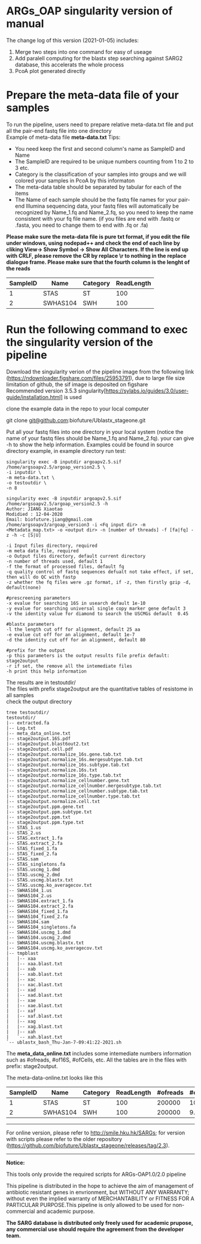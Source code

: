 ARGs_OAP singularity version of manual
==========================================

The change log of this version (2021-01-05) includes:
1. Merge two steps into one command for easy of useage
2. Add paralell computing for the blastx step searching against SARG2 database, this accelerats the whole process
3. PcoA plot generated directly

Prepare the meta-data file of your samples  
==========================================
To run the pipeline, users need to prepare relative meta-data.txt file and put all the pair-end fastq file into one directory  
Example of meta-data file **meta-data.txt**  Tips:   
* You need keep the first and second column's name as SampleID and Name
* The SampleID are required to be unique numbers counting from 1 to 2 to 3 etc.
* Category is the classification of your samples into groups and we will colored your samples in PcoA by this informaton
* The meta-data table should be separated by tabular for each of the items 
* The Name of each sample should be the fastq file names for your pair-end Illumina sequencing data, your fastq files will automatically be recognized by Name_1.fq and Name_2.fq, so you need to keep the name consistent with your fq file name. (if you files are end with .fastq or .fasta, you need to change them to end with .fq or .fa)
 
**Please make sure the meta-data file is pure txt format, if you edit the file under windows, using nodepad++ and check the end of each line by cliking View-> Show Symbol -> Show All Characters. If the line is end up with CRLF, please remove the CR by replace \r to nothing in the replace dialogue frame. Please make sure that the fourth column is the lenght of the reads**

SampleID | Name | Category | ReadLength     
---------|------|----------|---------  
 1       | STAS | ST       | 100   
 2       | SWHAS104 | SWH  | 100   

Run the following command to exec the singularity version of the pipeline
==================================
Download  the singularity verion of the pipeline image from the following link (https://ndownloader.figshare.com/files/25953791), due to large file size limitation of github, the sif image is deposited on figshare  
Recommended version 3.5.3 singularity[https://sylabs.io/guides/3.0/user-guide/installation.html] is used    

clone the example data in the repo to your local computer  
   
   git clone  git@github.com:biofuture/Ublastx_stageone.git

Put all your fastq files into one directory in your local system (notice the name of your fastq files should be Name_1.fq and Name_2.fq). your can give -h to show the help information. Examples could be found in source directory example, in example directory run test:   
	
    singularity exec -B inputdir argoapv2.5.sif /home/argsoapv2.5/argoap_version2.5 \
    -i inputdir \
    -m meta-data.txt \
    -o testoutdir \
    -n 8 

    singularity exec -B inputdir argoapv2.5.sif /home/argsoapv2.5/argoap_version2.5 -h 
    Author: JIANG Xiaotao
    Modidied : 12-04-2020
    Email: biofuture.jiang@gmail.com
    /home/argsoapv3/argoap_version3 -i <Fq input dir> -m <Metadata_map.txt> -o <output dir> -n [number of threads] -f [fa|fq] -z -h -c [S|U]

    -i Input files directory, required
    -m meta data file, required
    -o Output files directory, default current directory
    -n number of threads used, default 1
    -f the format of processed files, default fq
    -q quality control of fastq sequences defualt not take effect, if set, then will do QC with fastp
    -z whether the fq files were .gz format, if -z, then firstly gzip -d, default(none)    

    #prescreening parameters 
    -x evalue for searching 16S in usearch default 1e-10
    -y evalue for searching universal single copy marker gene default 3
    -v the identity value for diamond to search the USCMGs default  0.45

    #blastx parameters
    -l the length cut off for alignment, default 25 aa 
    -e evalue cut off for an alignment, default 1e-7
    -d the identity cut off for an alignment, default 80 

    #prefix for the output 
    -p this parameters is the output results file prefix default: stage2output
    -r if set, the remove all the intemediate files
    -h print this help information

The results are in testoutdir/  
The files with prefix stage2output are the quantitative tables of resistome in all samples  
check the output directory  

    tree testoutdir/  
    testoutdir/  
    |-- extracted.fa 
    |-- Log.txt 
    |-- meta_data_online.txt
    |-- stage2output.16S.pdf
    |-- stage2output.blast6out2.txt
    |-- stage2output.cell.pdf
    |-- stage2output.normalize_16s.gene.tab.txt
    |-- stage2output.normalize_16s.mergesubtype.tab.txt
    |-- stage2output.normalize_16s.subtype.tab.txt
    |-- stage2output.normalize.16s.txt
    |-- stage2output.normalize_16s.type.tab.txt
    |-- stage2output.normalize_cellnumber.gene.txt
    |-- stage2output.normalize_cellnumber.mergesubtype.tab.txt
    |-- stage2output.normalize_cellnumber.subtype.tab.txt
    |-- stage2output.normalize_cellnumber.type.tab.txt
    |-- stage2output.normalize.cell.txt
    |-- stage2output.ppm.gene.txt
    |-- stage2output.ppm.subtype.txt
    |-- stage2output.ppm.txt
    |-- stage2output.ppm.type.txt
    |-- STAS_1.us
    |-- STAS_2.us
    |-- STAS.extract_1.fa
    |-- STAS.extract_2.fa
    |-- STAS_fixed_1.fa
    |-- STAS_fixed_2.fa
    |-- STAS.sam
    |-- STAS_singletons.fa
    |-- STAS.uscmg_1.dmd
    |-- STAS.uscmg_2.dmd
    |-- STAS.uscmg.blastx.txt
    |-- STAS.uscmg.ko_averagecov.txt
    |-- SWHAS104_1.us
    |-- SWHAS104_2.us
    |-- SWHAS104.extract_1.fa
    |-- SWHAS104.extract_2.fa
    |-- SWHAS104_fixed_1.fa
    |-- SWHAS104_fixed_2.fa
    |-- SWHAS104.sam
    |-- SWHAS104_singletons.fa
    |-- SWHAS104.uscmg_1.dmd
    |-- SWHAS104.uscmg_2.dmd
    |-- SWHAS104.uscmg.blastx.txt
    |-- SWHAS104.uscmg.ko_averagecov.txt
    |-- tmpblast
    |   |-- xaa
    |   |-- xaa.blast.txt
    |   |-- xab
    |   |-- xab.blast.txt
    |   |-- xac
    |   |-- xac.blast.txt
    |   |-- xad
    |   |-- xad.blast.txt
    |   |-- xae
    |   |-- xae.blast.txt
    |   |-- xaf
    |   |-- xaf.blast.txt
    |   |-- xag
    |   |-- xag.blast.txt
    |   |-- xah
    |   `-- xah.blast.txt
    `-- ublastx_bash_Thu-Jan-7-09:41:22-2021.sh
 

The **meta_data_online.txt** includes some intemediate numbers information such as #ofreads, #of16S, #ofCells, etc. All the tables are in the files with prefix: stage2output.

The meta-data-online.txt looks like this 

SampleID | Name | Category | ReadLength |#ofreads | #of16S| **#ofCell**   
---------|------|-----------|----------|-------|----|---- 
 1       | STAS | ST  | 100| 200000 | 10.1  |   4.9
 2       | SWHAS104 | SWH | 100|200000 | 9.7 |    4.1


----------------------------------------------------------------------------------------------------------------
For online version, please refer to http://smile.hku.hk/SARGs; for version with scripts please refer to the older repository (https://github.com/biofuture/Ublastx_stageone/releases/tag/2.3).  

------------------------------------------------------------------------------------------------------------------------  
**Notice:**

This tools only provide the required scripts for ARGs-OAP1.0/2.0 pipeline

This pipeline is distributed in the hope to achieve the aim of management of antibiotic resistant genes in envrionment, but WITHOUT ANY WARRANTY; without even the implied warranty of MERCHANTABILITY or FITNESS FOR A PARTICULAR PURPOSE.This pipeline is only allowed to be used for non-commercial and academic purpose.

**The SARG database is distributed only freely used for academic prupose, any commercial use should require the agreement from the developer team.** 
